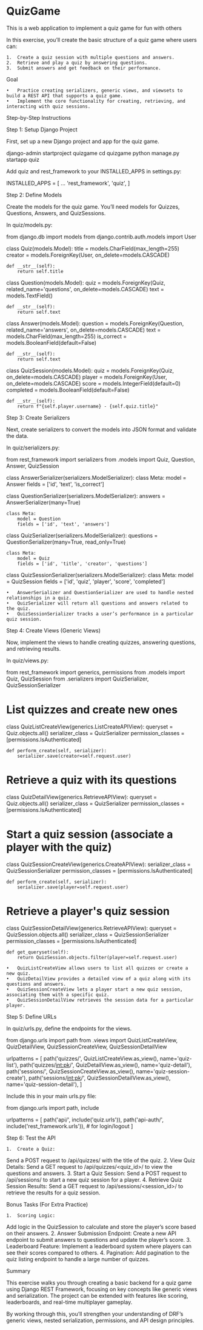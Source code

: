 # QuizGame
This is a web application to implement a quiz game for fun with others

In this exercise, you’ll create the basic structure of a quiz game where users can:

	1.	Create a quiz session with multiple questions and answers.
	2.	Retrieve and play a quiz by answering questions.
	3.	Submit answers and get feedback on their performance.

Goal

	•	Practice creating serializers, generic views, and viewsets to build a REST API that supports a quiz game.
	•	Implement the core functionality for creating, retrieving, and interacting with quiz sessions.

Step-by-Step Instructions

Step 1: Setup Django Project

First, set up a new Django project and app for the quiz game.

django-admin startproject quizgame
cd quizgame
python manage.py startapp quiz

Add quiz and rest_framework to your INSTALLED_APPS in settings.py:

INSTALLED_APPS = [
    ...
    'rest_framework',
    'quiz',
]

Step 2: Define Models

Create the models for the quiz game. You’ll need models for Quizzes, Questions, Answers, and QuizSessions.

In quiz/models.py:

from django.db import models
from django.contrib.auth.models import User

class Quiz(models.Model):
    title = models.CharField(max_length=255)
    creator = models.ForeignKey(User, on_delete=models.CASCADE)

    def __str__(self):
        return self.title

class Question(models.Model):
    quiz = models.ForeignKey(Quiz, related_name='questions', on_delete=models.CASCADE)
    text = models.TextField()

    def __str__(self):
        return self.text

class Answer(models.Model):
    question = models.ForeignKey(Question, related_name='answers', on_delete=models.CASCADE)
    text = models.CharField(max_length=255)
    is_correct = models.BooleanField(default=False)

    def __str__(self):
        return self.text

class QuizSession(models.Model):
    quiz = models.ForeignKey(Quiz, on_delete=models.CASCADE)
    player = models.ForeignKey(User, on_delete=models.CASCADE)
    score = models.IntegerField(default=0)
    completed = models.BooleanField(default=False)

    def __str__(self):
        return f"{self.player.username} - {self.quiz.title}"

Step 3: Create Serializers

Next, create serializers to convert the models into JSON format and validate the data.

In quiz/serializers.py:

from rest_framework import serializers
from .models import Quiz, Question, Answer, QuizSession

class AnswerSerializer(serializers.ModelSerializer):
    class Meta:
        model = Answer
        fields = ['id', 'text', 'is_correct']

class QuestionSerializer(serializers.ModelSerializer):
    answers = AnswerSerializer(many=True)

    class Meta:
        model = Question
        fields = ['id', 'text', 'answers']

class QuizSerializer(serializers.ModelSerializer):
    questions = QuestionSerializer(many=True, read_only=True)

    class Meta:
        model = Quiz
        fields = ['id', 'title', 'creator', 'questions']

class QuizSessionSerializer(serializers.ModelSerializer):
    class Meta:
        model = QuizSession
        fields = ['id', 'quiz', 'player', 'score', 'completed']

	•	AnswerSerializer and QuestionSerializer are used to handle nested relationships in a quiz.
	•	QuizSerializer will return all questions and answers related to the quiz.
	•	QuizSessionSerializer tracks a user’s performance in a particular quiz session.

Step 4: Create Views (Generic Views)

Now, implement the views to handle creating quizzes, answering questions, and retrieving results.

In quiz/views.py:

from rest_framework import generics, permissions
from .models import Quiz, QuizSession
from .serializers import QuizSerializer, QuizSessionSerializer

# List quizzes and create new ones
class QuizListCreateView(generics.ListCreateAPIView):
    queryset = Quiz.objects.all()
    serializer_class = QuizSerializer
    permission_classes = [permissions.IsAuthenticated]

    def perform_create(self, serializer):
        serializer.save(creator=self.request.user)

# Retrieve a quiz with its questions
class QuizDetailView(generics.RetrieveAPIView):
    queryset = Quiz.objects.all()
    serializer_class = QuizSerializer
    permission_classes = [permissions.IsAuthenticated]

# Start a quiz session (associate a player with the quiz)
class QuizSessionCreateView(generics.CreateAPIView):
    serializer_class = QuizSessionSerializer
    permission_classes = [permissions.IsAuthenticated]

    def perform_create(self, serializer):
        serializer.save(player=self.request.user)

# Retrieve a player's quiz session
class QuizSessionDetailView(generics.RetrieveAPIView):
    queryset = QuizSession.objects.all()
    serializer_class = QuizSessionSerializer
    permission_classes = [permissions.IsAuthenticated]

    def get_queryset(self):
        return QuizSession.objects.filter(player=self.request.user)

	•	QuizListCreateView allows users to list all quizzes or create a new quiz.
	•	QuizDetailView provides a detailed view of a quiz along with its questions and answers.
	•	QuizSessionCreateView lets a player start a new quiz session, associating them with a specific quiz.
	•	QuizSessionDetailView retrieves the session data for a particular player.

Step 5: Define URLs

In quiz/urls.py, define the endpoints for the views.

from django.urls import path
from .views import QuizListCreateView, QuizDetailView, QuizSessionCreateView, QuizSessionDetailView

urlpatterns = [
    path('quizzes/', QuizListCreateView.as_view(), name='quiz-list'),
    path('quizzes/<int:pk>/', QuizDetailView.as_view(), name='quiz-detail'),
    path('sessions/', QuizSessionCreateView.as_view(), name='quiz-session-create'),
    path('sessions/<int:pk>/', QuizSessionDetailView.as_view(), name='quiz-session-detail'),
]

Include this in your main urls.py file:

from django.urls import path, include

urlpatterns = [
    path('api/', include('quiz.urls')),
    path('api-auth/', include('rest_framework.urls')),  # for login/logout
]

Step 6: Test the API

	1.	Create a Quiz:
Send a POST request to /api/quizzes/ with the title of the quiz.
	2.	View Quiz Details:
Send a GET request to /api/quizzes/<quiz_id>/ to view the questions and answers.
	3.	Start a Quiz Session:
Send a POST request to /api/sessions/ to start a new quiz session for a player.
	4.	Retrieve Quiz Session Results:
Send a GET request to /api/sessions/<session_id>/ to retrieve the results for a quiz session.

Bonus Tasks (For Extra Practice)

	1.	Scoring Logic:
Add logic in the QuizSession to calculate and store the player’s score based on their answers.
	2.	Answer Submission Endpoint:
Create a new API endpoint to submit answers to questions and update the player’s score.
	3.	Leaderboard Feature:
Implement a leaderboard system where players can see their scores compared to others.
	4.	Pagination:
Add pagination to the quiz listing endpoint to handle a large number of quizzes.

Summary

This exercise walks you through creating a basic backend for a quiz game using Django REST Framework, focusing on key concepts like generic views and serialization. The project can be extended with features like scoring, leaderboards, and real-time multiplayer gameplay.

By working through this, you’ll strengthen your understanding of DRF’s generic views, nested serialization, permissions, and API design principles.